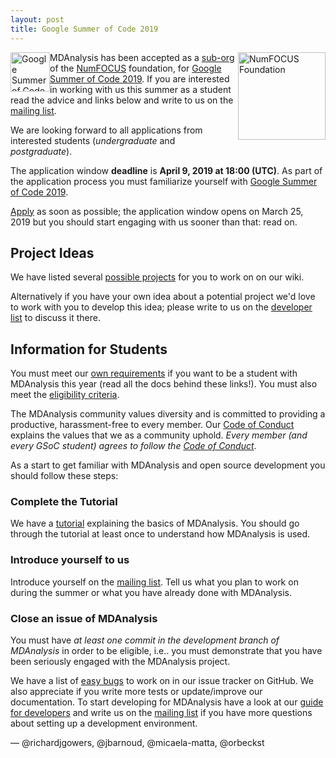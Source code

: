 ```yaml
---
layout: post
title: Google Summer of Code 2019
---
```


<p>
<img
src="{{site.images}}/numfocus.png"
title="NumFOCUS Foundation" alt="NumFOCUS Foundation"
style="float: right; width: 10em;" />

<img
src="https://developers.google.com/open-source/gsoc/images/gsoc2016-sun-373x373.png"
title="Google Summer of Code 2019" alt="Google Summer of Code 2018"
style="float: left; height: 4.5em; " />
</p>

MDAnalysis has been accepted as a [sub-org] of the [NumFOCUS] foundation,
for [Google Summer of Code 2019][gsoc]. If you are interested in working with us
this summer as a student read the advice and links below and write to us on the
[mailing list].

We are looking forward to all applications from interested students
(*undergraduate* and *postgraduate*).

The application window **deadline** is **April 9, 2019 at 18:00 (UTC)**. As
part of the application process you must familiarize yourself with [Google
Summer of Code 2019][gsoc]. 

[Apply] as soon as possible; the application window opens on March 25,
2019 but you should start engaging with us sooner than that: read on.

## Project Ideas ##

We have listed several [possible projects][ideas] for you to work on on our
wiki.

Alternatively if you have your own idea about a potential project
we'd love to work with you to develop this idea; please write to us on the
[developer list][mailing list] to discuss it there.

## Information for Students ##

You must meet our [own requirements] if you want to be a student with MDAnalysis
this year (read all the docs behind these links!). You must also meet the
[eligibility criteria].

The MDAnalysis community values diversity and is committed to
providing a productive, harassment-free to every member. Our [Code of
Conduct] explains the values that we as a community uphold. *Every
member (and every GSoC student) agrees to follow the [Code of
Conduct]*.


As a start to get familiar with MDAnalysis and open source development you
should follow these steps:

### Complete the Tutorial ###

We have a [tutorial] explaining the basics of MDAnalysis. You should go through
the tutorial at least once to understand how MDAnalysis is used.

### Introduce yourself to us ###

Introduce yourself on the [mailing list]. Tell us what you plan to work
on during the summer or what you have already done with MDAnalysis.

### Close an issue of MDAnalysis ###

You must have *at least one commit in the development branch of
MDAnalysis* in order to be eligible, i.e.. you must demonstrate that
you have been seriously engaged with the MDAnalysis project.

We have a list of [easy bugs] to work on in our issue tracker on
GitHub. We also appreciate if you write more tests or update/improve
our documentation. To start developing for MDAnalysis have a look at
our [guide for developers][dev-guide] and write us on the
[mailing list] if you have more questions about setting up a
development environment.

— @richardjgowers, @jbarnoud, @micaela-matta, @orbeckst

[sub-org]: https://github.com/numfocus/gsoc#organizations-confirmed-under-numfocus-umbrella
[NumFOCUS]: https://summerofcode.withgoogle.com/organizations/5724916167475200/
[Apply]: https://summerofcode.withgoogle.com/student-signup/
[Code of Conduct]: {{site.baseurl}}/pages/conduct/
[eligibility criteria]: https://github.com/MDAnalysis/mdanalysis/wiki/Google-Summer-Of-Code#eligibility
[own requirements]: https://github.com/MDAnalysis/mdanalysis/wiki/Google-Summer-Of-Code#our-expectations-from-students
[easy bugs]: https://github.com/MDAnalysis/mdanalysis/issues?q=is%3Aopen+is%3Aissue+label%3ADifficulty-easy
[tutorial]: http://www.mdanalysis.org/MDAnalysisTutorial/index.html
[ideas]: https://github.com/MDAnalysis/mdanalysis/wiki/GSoC-2019-Project-Ideas
[gsoc]: https://summerofcode.withgoogle.com/
[dev-guide]: https://github.com/MDAnalysis/mdanalysis/wiki/Guide-for-Developers
[mailing list]: {{site.mailinglists.developer.url}}
